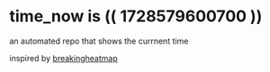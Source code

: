# time_now is (( 1728579600700 ))

an automated repo that shows the currnent time

inspired by [breakingheatmap](https://github.com/breakingheatmap/breakingheatmap)